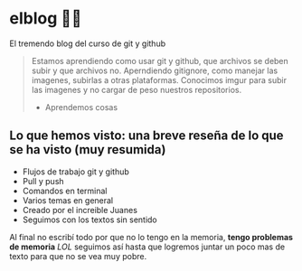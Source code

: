 # elblog 🤯🧠
El tremendo blog del  curso de git y github
>Estamos aprendiendo como usar git y github, que archivos se deben subir y que archivos no. Aperndiendo gitignore, como manejar las imagenes, subirlas a otras plataformas.
>Conocimos imgur para subir las imagenes y no cargar de peso nuestros repositorios.
> - Aprendemos cosas

## Lo que hemos visto: una breve reseña de lo que se ha visto (muy resumida)
- Flujos de trabajo git y github
- Pull y push
- Comandos en terminal
- Varios temas en general
- Creado por el increible Juanes
- Seguimos con los textos sin sentido

Al final no escribí todo por que no lo tengo en la memoria, **tengo problemas de memoria** *LOL*  seguimos así hasta que logremos juntar un poco mas de texto para que no se vea muy pobre.